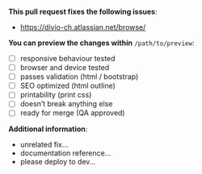 **This pull request fixes the following issues**:

- https://divio-ch.atlassian.net/browse/

**You can preview the changes within** `/path/to/preview`:

- [ ] responsive behaviour tested
- [ ] browser and device tested
- [ ] passes validation (html / bootstrap)
- [ ] SEO optimized (html outline)
- [ ] printability (print css)
- [ ] doesn’t break anything else
- [ ] ready for merge (QA approved)

**Additional information**:

- unrelated fix...
- documentation reference...
- please deploy to dev...
